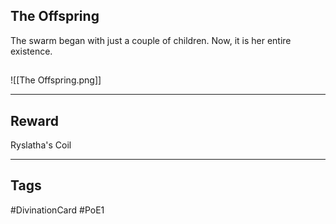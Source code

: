 ## The Offspring
The swarm began with just a couple of children. Now, it is her entire existence.
## 
![[The Offspring.png]]

---
## Reward
Ryslatha's Coil

---
## Tags
#DivinationCard
#PoE1